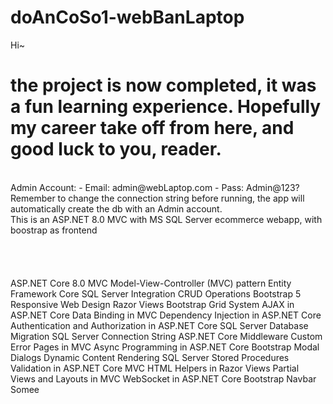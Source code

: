 # doAnCoSo1-webBanLaptop
Hi~
</br>
<h1>the project is now completed, it was a fun learning experience. Hopefully my career take off from here, and good luck to you, reader. </h1>
</br>
Admin Account:
- Email: admin@webLaptop.com
- Pass: Admin@123?
</br>
Remember to change the connection string before running, the app will automatically create the db with an Admin account.
</br>
This is an ASP.NET 8.0 MVC with MS SQL Server ecommerce webapp, with boostrap as frontend </br> </br> </br> </br> </br>
ASP.NET Core 8.0 MVC 
Model-View-Controller (MVC) pattern 
Entity Framework Core 
SQL Server Integration 
CRUD Operations 
Bootstrap 5 
Responsive Web Design 
Razor Views 
Bootstrap Grid System 
AJAX in ASP.NET Core 
Data Binding in MVC 
Dependency Injection in ASP.NET Core 
Authentication and Authorization in ASP.NET Core 
SQL Server Database Migration 
SQL Server Connection String 
ASP.NET Core Middleware 
Custom Error Pages in MVC 
Async Programming in ASP.NET Core 
Bootstrap Modal Dialogs 
Dynamic Content Rendering 
SQL Server Stored Procedures 
Validation in ASP.NET Core MVC 
HTML Helpers in Razor Views 
Partial Views and Layouts in MVC 
WebSocket in ASP.NET Core 
Bootstrap Navbar
Somee
